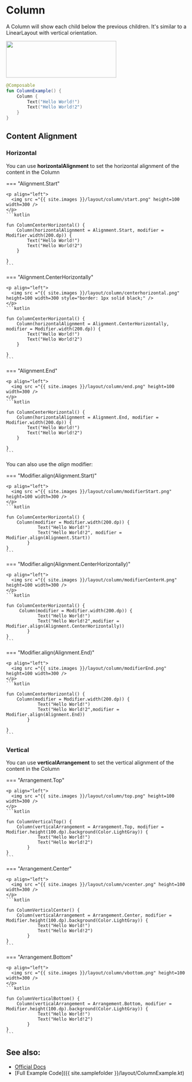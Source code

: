 <!---
This is the API of version 1.0.2
-->
# Column

A Column will show each child below the previous children. It's similar to a LinearLayout with vertical orientation.

<p align="left">
  <img src ="{{ site.images }}/layout/column/ColumnExample.png" height=100 width=300 />
</p>

```kotlin
@Composable
fun ColumnExample() {
    Column {
        Text("Hello World!")
        Text("Hello World!2")
    }
}

```

## Content Alignment
### Horizontal
You can use **horizontalAlignment** to set the horizontal alignment of the content in the Column

=== "Alignment.Start"

    <p align="left">
      <img src ="{{ site.images }}/layout/column/start.png" height=100 width=300 />
    </p>
    ```kotlin

    fun ColumnCenterHorizontal() {
        Column(horizontalAlignment = Alignment.Start, modifier = Modifier.width(200.dp)) {
            Text("Hello World!")
            Text("Hello World!2")
        }

    }
    ```


=== "Alignment.CenterHorizontally"

    <p align="left">
      <img src ="{{ site.images }}/layout/column/centerhorizontal.png" height=100 width=300 style="border: 1px solid black;" />
    </p>
    ```kotlin

    fun ColumnCenterHorizontal() {
        Column(horizontalAlignment = Alignment.CenterHorizontally, modifier = Modifier.width(200.dp)) {
            Text("Hello World!")
            Text("Hello World!2")
        }

    }
    ```

=== "Alignment.End"

    <p align="left">
      <img src ="{{ site.images }}/layout/column/end.png" height=100 width=300 />
    </p>
    ```kotlin

    fun ColumnCenterHorizontal() {
        Column(horizontalAlignment = Alignment.End, modifier = Modifier.width(200.dp)) {
            Text("Hello World!")
            Text("Hello World!2")
        }

    }
    ```

You can also use the *align* modifier:

=== "Modifier.align(Alignment.Start)"

    <p align="left">
      <img src ="{{ site.images }}/layout/column/modifierStart.png" height=100 width=300 />
    </p>
    ```kotlin

    fun ColumnCenterHorizontal() {
        Column(modifier = Modifier.width(200.dp)) {
                Text("Hello World!")
                Text("Hello World!2", modifier = Modifier.align(Alignment.Start))
            }
    }
    ```


=== "Modifier.align(Alignment.CenterHorizontally)"

    <p align="left">
      <img src ="{{ site.images }}/layout/column/modifierCenterH.png" height=100 width=300 />
    </p>
    ```kotlin

    fun ColumnCenterHorizontal() {
         Column(modifier = Modifier.width(200.dp)) {
                Text("Hello World!")
                Text("Hello World!2",modifier = Modifier.align(Alignment.CenterHorizontally))
            }
    }
    ```

=== "Modifier.align(Alignment.End)"

    <p align="left">
      <img src ="{{ site.images }}/layout/column/modifierEnd.png" height=100 width=300 />
    </p>
    ```kotlin

    fun ColumnCenterHorizontal() {
        Column(modifier = Modifier.width(200.dp)) {
                Text("Hello World!")
                Text("Hello World!2",modifier = Modifier.align(Alignment.End))
            }

    }
    ```

### Vertical
You can use **verticalArrangement** to set the vertical alignment of the content in the Column

=== "Arrangement.Top"

    <p align="left">
      <img src ="{{ site.images }}/layout/column/top.png" height=100 width=300 />
    </p>
    ```kotlin

    fun ColumnVerticalTop() {
        Column(verticalArrangement = Arrangement.Top, modifier = Modifier.height(100.dp).background(Color.LightGray)) {
                Text("Hello World!")
                Text("Hello World!2")
            }
    }
    ```


=== "Arrangement.Center"

    <p align="left">
      <img src ="{{ site.images }}/layout/column/vcenter.png" height=100 width=300 />
    </p>
    ```kotlin

    fun ColumnVerticalCenter() {
        Column(verticalArrangement = Arrangement.Center, modifier = Modifier.height(100.dp).background(Color.LightGray)) {
                Text("Hello World!")
                Text("Hello World!2")
            }
    }
    ```

=== "Arrangement.Bottom"

    <p align="left">
      <img src ="{{ site.images }}/layout/column/vbottom.png" height=100 width=300 />
    </p>
    ```kotlin

    fun ColumnVerticalBottom() {
        Column(verticalArrangement = Arrangement.Bottom, modifier = Modifier.height(100.dp).background(Color.LightGray)) {
                Text("Hello World!")
                Text("Hello World!2")
            }
    }
    ```


## See also:
* [Official Docs](https://developer.android.com/reference/kotlin/androidx/compose/foundation/layout/package-summary#column)
* [Full Example Code]({{ site.samplefolder }}/layout/ColumnExample.kt)
